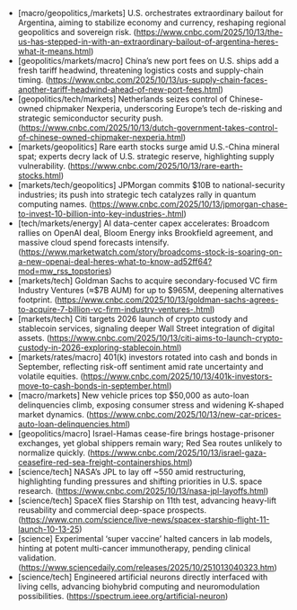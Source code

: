 - [macro/geopolitics,/markets] U.S. orchestrates extraordinary bailout for Argentina, aiming to stabilize economy and currency, reshaping regional geopolitics and sovereign risk. (https://www.cnbc.com/2025/10/13/the-us-has-stepped-in-with-an-extraordinary-bailout-of-argentina-heres-what-it-means.html)
- [geopolitics/markets/macro] China’s new port fees on U.S. ships add a fresh tariff headwind, threatening logistics costs and supply-chain timing. (https://www.cnbc.com/2025/10/13/us-supply-chain-faces-another-tariff-headwind-ahead-of-new-port-fees.html)
- [geopolitics/tech/markets] Netherlands seizes control of Chinese-owned chipmaker Nexperia, underscoring Europe’s tech de-risking and strategic semiconductor security push. (https://www.cnbc.com/2025/10/13/dutch-government-takes-control-of-chinese-owned-chipmaker-nexperia.html)
- [markets/geopolitics] Rare earth stocks surge amid U.S.-China mineral spat; experts decry lack of U.S. strategic reserve, highlighting supply vulnerability. (https://www.cnbc.com/2025/10/13/rare-earth-stocks.html)
- [markets/tech/geopolitics] JPMorgan commits $10B to national-security industries; its push into strategic tech catalyzes rally in quantum computing names. (https://www.cnbc.com/2025/10/13/jpmorgan-chase-to-invest-10-billion-into-key-industries-.html)
- [tech/markets/energy] AI data-center capex accelerates: Broadcom rallies on OpenAI deal, Bloom Energy inks Brookfield agreement, and massive cloud spend forecasts intensify. (https://www.marketwatch.com/story/broadcoms-stock-is-soaring-on-a-new-openai-deal-heres-what-to-know-ad52ff64?mod=mw_rss_topstories)
- [markets/tech] Goldman Sachs to acquire secondary-focused VC firm Industry Ventures (≈$7B AUM) for up to $965M, deepening alternatives footprint. (https://www.cnbc.com/2025/10/13/goldman-sachs-agrees-to-acquire-7-billion-vc-firm-industry-ventures-.html)
- [markets/tech] Citi targets 2026 launch of crypto custody and stablecoin services, signaling deeper Wall Street integration of digital assets. (https://www.cnbc.com/2025/10/13/citi-aims-to-launch-crypto-custody-in-2026-exploring-stablecoin.html)
- [markets/rates/macro] 401(k) investors rotated into cash and bonds in September, reflecting risk-off sentiment amid rate uncertainty and volatile equities. (https://www.cnbc.com/2025/10/13/401k-investors-move-to-cash-bonds-in-september.html)
- [macro/markets] New vehicle prices top $50,000 as auto-loan delinquencies climb, exposing consumer stress and widening K-shaped market dynamics. (https://www.cnbc.com/2025/10/13/new-car-prices-auto-loan-delinquencies.html)
- [geopolitics/macro] Israel-Hamas cease-fire brings hostage-prisoner exchanges, yet global shippers remain wary; Red Sea routes unlikely to normalize quickly. (https://www.cnbc.com/2025/10/13/israel-gaza-ceasefire-red-sea-freight-containerships.html)
- [science/tech] NASA’s JPL to lay off ~550 amid restructuring, highlighting funding pressures and shifting priorities in U.S. space research. (https://www.cnbc.com/2025/10/13/nasa-jpl-layoffs.html)
- [science/tech] SpaceX flies Starship on 11th test, advancing heavy-lift reusability and commercial deep-space prospects. (https://www.cnn.com/science/live-news/spacex-starship-flight-11-launch-10-13-25)
- [science] Experimental ‘super vaccine’ halted cancers in lab models, hinting at potent multi-cancer immunotherapy, pending clinical validation. (https://www.sciencedaily.com/releases/2025/10/251013040323.htm)
- [science/tech] Engineered artificial neurons directly interfaced with living cells, advancing biohybrid computing and neuromodulation possibilities. (https://spectrum.ieee.org/artificial-neuron)